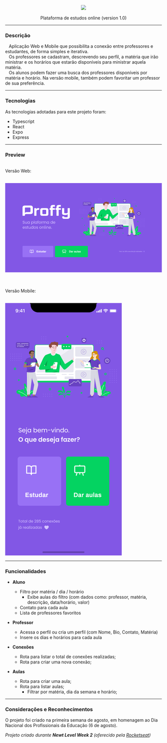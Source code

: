 <p align="center">
  <img src="https://github.com/RafaelGoulartB/Proffy/blob/master/.github/logo.png" />
</p>


<p align="center">
Plataforma de estudos online (version 1.0)
</p>
  
---

### Descrição

&nbsp;&nbsp;&nbsp;Aplicação Web e Mobile que possibilita a conexão entre professores e estudantes, de forma simples e iterativa.
</br>&nbsp;&nbsp;&nbsp;Os professores se cadastram, descrevendo seu perfil, a matéria que irão ministrar e os horários que estarão disponíveis para ministrar aquela matéria.
</br>&nbsp;&nbsp;&nbsp;Os alunos podem fazer uma busca dos professores disponíveis por matéria e horário. Na versão mobile, também podem favoritar um professor de sua preferência.

---

### Tecnologias

As tecnologias adotadas para este projeto foram:

   - Typescript
   - React
   - Expo
   - Express

---

### Preview

</br> Versão Web: </br></br>  
<p>
  <img src="https://raw.githubusercontent.com/karinasantosfelippe/Proffy/master/.github/web-landing.png" />
</p>

</br></br>Versão Mobile: </br></br>
<p>
  <img src="https://raw.githubusercontent.com/karinasantosfelippe/Proffy/master/.github/mobile-home.png" />
</p>

---

### Funcionalidades


* __Aluno__
   - Filtro por matéria / dia / horário
      * Exibe aulas do filtro (com dados como: professor, matéria, descrição, data/horário, valor)
   - Contato para cada aula
   - Lista de professores favoritos

* __Professor__
   - Acessa o perfil ou cria um perfil (com Nome, Bio, Contato, Matéria)
   - Insere os dias e horários para cada aula

* __Conexões__
   - Rota para listar o total de conexões realizadas;
   - Rota para criar uma nova conexão;

* __Aulas__
   - Rota para criar uma aula;
   - Rota para listar aulas;
      - Filtrar por matéria, dia da semana e horário;

---

### Considerações e Reconhecimentos

O projeto foi criado na primeira semana de agosto, em homenagem ao Dia Nacional dos Profissionais da Educação (6 de agosto).

*Projeto criado durante __Newt Level Week 2__ (oferecido pela [Rocketseat](https://rocketseat.com.br/))*
